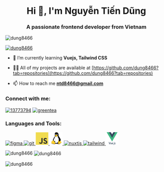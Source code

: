 <h1 align="center">Hi 👋, I'm Nguyễn Tiến Dũng</h1>
<h3 align="center">A passionate frontend developer from Vietnam</h3>

<p align="left"> <img src="https://komarev.com/ghpvc/?username=dung8466&label=Profile%20views&color=0e75b6&style=flat" alt="dung8466" /> </p>

<p align="left"> <a href="https://github.com/ryo-ma/github-profile-trophy"><img src="https://github-profile-trophy.vercel.app/?username=dung8466" alt="dung8466" /></a> </p>

- 🌱 I’m currently learning **Vuejs, Tailwind CSS**

- 👨‍💻 All of my projects are available at [https://github.com/dung8466?tab=repositories](https://github.com/dung8466?tab=repositories)

- 📫 How to reach me **ntd8466@gmail.com**

<h3 align="left">Connect with me:</h3>
<p align="left">
<a href="https://stackoverflow.com/users/13773794" target="blank"><img align="center" src="https://raw.githubusercontent.com/rahuldkjain/github-profile-readme-generator/master/src/images/icons/Social/stack-overflow.svg" alt="13773794" height="30" width="40" /></a>
<a href="https://www.youtube.com/c/greentea" target="blank"><img align="center" src="https://raw.githubusercontent.com/rahuldkjain/github-profile-readme-generator/master/src/images/icons/Social/youtube.svg" alt="greentea" height="30" width="40" /></a>
</p>

<h3 align="left">Languages and Tools:</h3>
<p align="left"> <a href="https://www.figma.com/" target="_blank" rel="noreferrer"> <img src="https://www.vectorlogo.zone/logos/figma/figma-icon.svg" alt="figma" width="40" height="40"/> </a> <a href="https://git-scm.com/" target="_blank" rel="noreferrer"> <img src="https://www.vectorlogo.zone/logos/git-scm/git-scm-icon.svg" alt="git" width="40" height="40"/> </a> <a href="https://developer.mozilla.org/en-US/docs/Web/JavaScript" target="_blank" rel="noreferrer"> <img src="https://raw.githubusercontent.com/devicons/devicon/master/icons/javascript/javascript-original.svg" alt="javascript" width="40" height="40"/> </a> <a href="https://www.linux.org/" target="_blank" rel="noreferrer"> <img src="https://raw.githubusercontent.com/devicons/devicon/master/icons/linux/linux-original.svg" alt="linux" width="40" height="40"/> </a> <a href="https://nuxtjs.org/" target="_blank" rel="noreferrer"> <img src="https://www.vectorlogo.zone/logos/nuxtjs/nuxtjs-icon.svg" alt="nuxtjs" width="40" height="40"/> </a> <a href="https://tailwindcss.com/" target="_blank" rel="noreferrer"> <img src="https://www.vectorlogo.zone/logos/tailwindcss/tailwindcss-icon.svg" alt="tailwind" width="40" height="40"/> </a> <a href="https://vuejs.org/" target="_blank" rel="noreferrer"> <img src="https://raw.githubusercontent.com/devicons/devicon/master/icons/vuejs/vuejs-original-wordmark.svg" alt="vuejs" width="40" height="40"/> </a> </p>

<p><img align="left" src="https://github-readme-stats.vercel.app/api/top-langs?username=dung8466&show_icons=true&locale=en&layout=compact" alt="dung8466" /></p>

<p>&nbsp;<img align="center" src="https://github-readme-stats.vercel.app/api?username=dung8466&show_icons=true&locale=en" alt="dung8466" /></p>

<p><img align="center" src="https://github-readme-streak-stats.herokuapp.com/?user=dung8466&" alt="dung8466" /></p>

